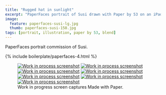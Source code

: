 ```yaml
---
title: "Rugged hat in sunlight"
excerpt: "PaperFaces portrait of Susi drawn with Paper by 53 on an iPad."
image: 
  feature: paperfaces-susi-lg.jpg
  thumb: paperfaces-susi-150.jpg
tags: [portrait, illustration, paper by 53, blend]
---
```


PaperFaces portrait commission of Susi.

{% include boilerplate/paperfaces-4.html %}

<figure class="third">
  <a href="{{ site.url }}/images/paperfaces-susi-process-1-lg.jpg"><img src="{{ site.url }}/images/paperfaces-susi-process-1-600.jpg" alt="Work in process screenshot"></a>
  <a href="{{ site.url }}/images/paperfaces-susi-process-2-lg.jpg"><img src="{{ site.url }}/images/paperfaces-susi-process-2-600.jpg" alt="Work in process screenshot"></a>
  <a href="{{ site.url }}/images/paperfaces-susi-process-3-lg.jpg"><img src="{{ site.url }}/images/paperfaces-susi-process-3-600.jpg" alt="Work in process screenshot"></a>
  <a href="{{ site.url }}/images/paperfaces-susi-process-4-lg.jpg"><img src="{{ site.url }}/images/paperfaces-susi-process-4-600.jpg" alt="Work in process screenshot"></a>
  <a href="{{ site.url }}/images/paperfaces-susi-process-5-lg.jpg"><img src="{{ site.url }}/images/paperfaces-susi-process-5-600.jpg" alt="Work in process screenshot"></a>
  <a href="{{ site.url }}/images/paperfaces-susi-process-6-lg.jpg"><img src="{{ site.url }}/images/paperfaces-susi-process-6-600.jpg" alt="Work in process screenshot"></a>
  <a href="{{ site.url }}/images/paperfaces-susi-process-7-lg.jpg"><img src="{{ site.url }}/images/paperfaces-susi-process-7-600.jpg" alt="Work in process screenshot"></a>
  <figcaption>Work in progress screen captures Made with Paper.</figcaption>
</figure>